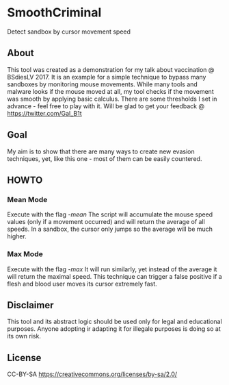 # SmoothCriminal
Detect sandbox by cursor movement speed

## About
This tool was created as a demonstration for my talk about vaccination @ BSdiesLV 2017.
It is an example for a simple technique to bypass many sandboxes by monitoring mouse movements.
While many tools and malware looks if the mouse moved at all, my tool checks if the movement was smooth by applying basic calculus.
There are some thresholds I set in advance - feel free to play with it.
Will be glad to get your feedback @ https://twitter.com/Gal_B1t

## Goal
My aim is to show that there are many ways to create new evasion techniques, yet, like this one - most of them can be easily countered.

## HOWTO
### Mean Mode
Execute with the flag *-mean*
The script will accumulate the mouse speed values (only if a movement occurred) and will return the average of all speeds.
In a sandbox, the cursor only jumps so the average will be much higher.

### Max Mode
Execute with the flag *-max*
It will run similarly, yet instead of the average it will return the maximal speed.
This technique can trigger a false positive if a flesh and blood user moves its cursor extremely fast.

## Disclaimer
This tool and its abstract logic should be used only for legal and educational purposes.
Anyone adopting ir adapting it for illegale purposes is doing so at its own risk.

## License
CC-BY-SA
https://creativecommons.org/licenses/by-sa/2.0/
